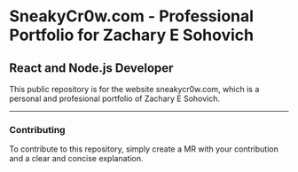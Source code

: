 # SneakyCr0w.com - Professional Portfolio for Zachary E Sohovich
## React and Node.js Developer

This public repository is for the website sneakycr0w.com, which is a personal and profesional portfolio of Zachary E Sohovich. 


---

### Contributing

To contribute to this repository, simply create a MR with your contribution and a clear and concise explanation. 